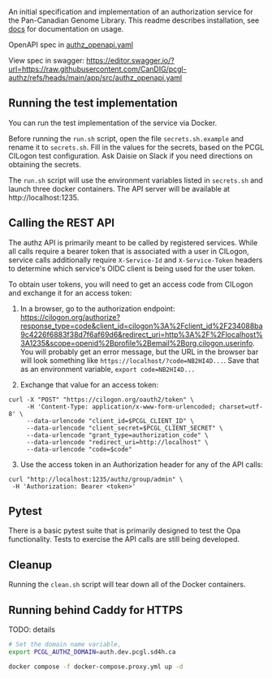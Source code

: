 An initial specification and implementation of an authorization service for the Pan-Canadian Genome Library. This readme describes installation, see [docs](/docs/overview.md) for documentation on usage.

OpenAPI spec in [authz_openapi.yaml](https://github.com/CanDIG/pcgl-authz/blob/main/app/src/authz_openapi.yaml)

View spec in swagger: https://editor.swagger.io/?url=https://raw.githubusercontent.com/CanDIG/pcgl-authz/refs/heads/main/app/src/authz_openapi.yaml

## Running the test implementation
You can run the test implementation of the service via Docker.

Before running the `run.sh` script, open the file `secrets.sh.example` and rename it to `secrets.sh`. Fill in the values for the secrets, based on the PCGL CILogon test configuration. Ask Daisie on Slack if you need directions on obtaining the secrets.

The `run.sh` script will use the environment variables listed in `secrets.sh` and launch three docker containers. The API server will be available at http://localhost:1235.

## Calling the REST API

The authz API is primarily meant to be called by registered services. While all calls require a bearer token that is associated with a user in CILogon, service calls additionally require `X-Service-Id` and `X-Service-Token` headers to determine which service's OIDC client is being used for the user token.

To obtain user tokens, you will need to get an access code from CILogon and exchange it for an access token:

1. In a browser, go to the authorization endpoint: https://cilogon.org/authorize?response_type=code&client_id=cilogon%3A%2Fclient_id%2F234088ba9c4226f6883f38d7f6af69d6&redirect_uri=http%3A%2F%2Flocalhost%3A1235&scope=openid%2Bprofile%2Bemail%2Borg.cilogon.userinfo. You will probably get an error message, but the URL in the browser bar will look something like `https://localhost/?code=NB2HI4D...`. Save that as an environment variable, `export code=NB2HI4D...`

2. Exchange that value for an access token:
```
curl -X "POST" "https://cilogon.org/oauth2/token" \
     -H 'Content-Type: application/x-www-form-urlencoded; charset=utf-8' \
     --data-urlencode "client_id=$PCGL_CLIENT_ID" \
     --data-urlencode "client_secret=$PCGL_CLIENT_SECRET" \
     --data-urlencode "grant_type=authorization_code" \
     --data-urlencode "redirect_uri=http://localhost" \
     --data-urlencode "code=$code"
```

3. Use the access token in an Authorization header for any of the API calls:
```
curl "http://localhost:1235/authz/group/admin" \
 -H 'Authorization: Bearer <token>'
```

## Pytest
There is a basic pytest suite that is primarily designed to test the Opa functionality. Tests to exercise the API calls are still being developed.

## Cleanup
Running the `clean.sh` script will tear down all of the Docker containers.

## Running behind Caddy for HTTPS

TODO: details

```bash
# Set the domain name variable,
export PCGL_AUTHZ_DOMAIN=auth.dev.pcgl.sd4h.ca

docker compose -f docker-compose.proxy.yml up -d
```
